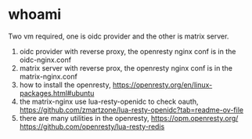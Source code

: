 # whoami
Two vm required, one is oidc provider and the other is matrix server.
1. oidc provider with reverse proxy, the openresty nginx conf is in the oidc-nginx.conf
2. matrix server with reverse prox, the openresty nginx conf is in the matrix-nginx.conf
3. how to install the openresty, https://openresty.org/en/linux-packages.html#ubuntu
4. the matrix-nginx use lua-resty-openidc to check oauth, https://github.com/zmartzone/lua-resty-openidc?tab=readme-ov-file
5. there are many utilities in the openresty, https://opm.openresty.org/  https://github.com/openresty/lua-resty-redis 
